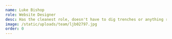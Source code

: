```yaml
---
name: Luke Bishop
role: Website Designer
desc: Has the cleanest role, doesn't have to dig trenches or anything real like that.
image: /static/uploads/team/ljb02797.jpg
order: 0
---
```

